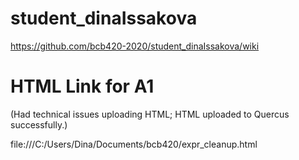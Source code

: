 # student_dinaIssakova
https://github.com/bcb420-2020/student_dinaIssakova/wiki

# HTML Link for A1
(Had technical issues uploading HTML; HTML uploaded to Quercus successfully.)

file:///C:/Users/Dina/Documents/bcb420/expr_cleanup.html
